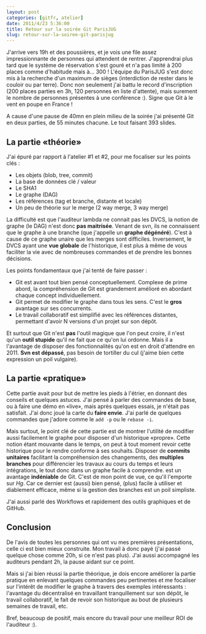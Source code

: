 ```yaml
---
layout: post
categories: [gitfr, atelier]
date: 2011/4/23 5:36:00
title: Retour sur la soirée Git ParisJUG
slug: retour-sur-la-soiree-git-parisjug
---
```


J'arrive vers 19h et des poussières, et je vois une file assez impressionnante de personnes qui attendent de rentrer. J'apprendrai plus tard que le système de réservation s'est gouré et n'a pas limité à 200 places comme d'habitude mais à... 300 ! L'équipe du ParisJUG s'est donc mis à la recherche d'un maximum de sièges (interdiction de rester dans le couloir ou par terre). Donc non seulement j'ai battu le record d'inscription (200 places parties en 3h, 120 personnes en liste d'attente), mais surement le nombre de personnes présentes à une conférence :). Signe que Git à le vent en poupe en France !

A cause d'une pause de 40mn en plein milieu de la soirée j'ai présenté Git en deux parties, de 55 minutes chacune. Le tout faisant 393 slides.

La partie «théorie»
-------------------
J'ai épuré par rapport à l'atelier #1 et #2, pour me focaliser sur les points clés :

* Les objets (blob, tree, commit)
* La base de données clé / valeur
* Le SHA1
* Le graphe (DAG)
* Les références (tag et branche, distante et locale)
* Un peu de théorie sur le merge (2 way merge, 3 way merge)

La difficulté est que l'auditeur lambda ne connait pas les DVCS, la notion de graphe (le DAG) n'est donc **pas maitrisée**. Venant de svn, ils ne connaissent que le graphe à une branche (que j'appelle un **graphe dégénéré**). C'est à cause de ce graphe unaire que les merges sont difficiles. Inversement, le DVCS ayant une **vue globale** de l'historique, il est plus à même de vous faciliter la vie avec de nombreuses commandes et de prendre les bonnes décisions.

Les points fondamentaux que j'ai tenté de faire passer : 

* Git est avant tout bien pensé conceptuellement. Complexe de prime abord, la compréhension de Git est grandement amélioré en abordant chaque concept individuellement.
* Git permet de modifier le graphe dans tous les sens. C'est le **gros** avantage sur ses concurrents.
* Le travail collaboratif est simplifié avec les références distantes, permettant d'avoir N versions d'un projet sur son dépôt.

Et surtout que Git n'est **pas** l'outil magique que l'on peut croire, il n'est qu'un **outil stupide** qu'il ne fait que ce qu'on lui ordonne. Mais il a l'avantage de disposer des fonctionnalités qu'on est en droit d'attendre en 2011. **Svn est dépassé**, pas besoin de tortiller du cul (j'aime bien cette expression un poil vulgaire).

La partie «pratique»
--------------------
Cette partie avait pour but de mettre les pieds à l'étrier, en donnant des conseils et quelques astuces. J'ai pensé à parler des commandes de base, ou à faire une démo en «live», mais après quelques essais, je n'était pas satisfait. J'ai donc joué la carte du **faire envie**. J'ai parlé de quelques commandes que j'adore comme le `add -p` ou le `rebase -i`. 

Mais surtout, le point clé de cette partie est de montrer l'utilité de modifier aussi facilement le graphe pour disposer d'un historique «propre». Cette notion étant mouvante dans le temps, on peut à tout moment revoir cette historique pour le rendre conforme à ses souhaits. Disposer de **commits  unitaires** facilitant la compréhension des changements, des **multiples branches** pour différencier les travaux au cours du temps et leurs intégrations, le tout donc dans un graphe facile à comprendre. est un avantage **indéniable** de Git. C'est de mon point de vue, ce qu'il l'emporte sur *Hg*. Car ce dernier est (aussi) bien pensé, (plus) facile à utiliser et diablement efficace, même si la gestion des branches est un poil simpliste.

J'ai aussi parlé des Workflows et rapidement des outils graphiques et de GitHub.

Conclusion
----------
De l'avis de toutes les personnes qui ont vu mes premières présentations, celle ci est bien mieux construite. Mon travail à donc payé (j'ai passé quelque chose comme 20h, si ce n'est pas plus). J'ai aussi accompagné les auditeurs pendant 2h, la pause aidant sur ce point.

Mais si j'ai bien réussi la partie théorique, je dois encore améliorer la partie pratique en enlevant quelques commandes peu pertinentes et me focaliser sur l'intérêt de modifier le graphe à travers des exemples intéressants : l'avantage du décentralisé en travaillant tranquillement sur son dépôt, le travail collaboratif, le fait de revoir son historique au bout de plusieurs semaines de travail, etc.

Bref, beaucoup de positif, mais encore du travail pour une meilleur ROI de l'auditeur :).
